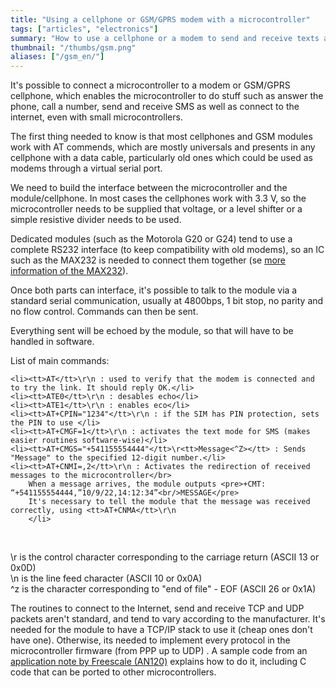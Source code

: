 ```yaml
---
title: "Using a cellphone or GSM/GPRS modem with a microcontroller"
tags: ["articles", "electronics"]
summary: "How to use a cellphone or a modem to send and receive texts and SMS using a microcontroller."
thumbnail: "/thumbs/gsm.png"
aliases: ["/gsm_en/"]
---
```


<p>It's possible to connect a microcontroller to a modem or GSM/GPRS cellphone, which enables the microcontroller to do stuff such as answer the phone, call a number, send and receive SMS as well as connect to the internet, even with small microcontrollers.
<p>The first thing needed to know is that most cellphones and GSM modules work with AT commends, which are mostly universals and presents in any cellphone with a data cable, particularly old ones which could be used as modems through a virtual serial port.
<p>We need to build the interface between the microcontroller and the module/cellphone. In most cases the cellphones work with 3.3 V, so the microcontroller needs to be supplied that voltage, or a level shifter or a simple resistive divider needs to be used.
<p>Dedicated modules (such as the Motorola G20 or G24) tend to use a complete RS232 interface (to keep compatibility with old modems), so an IC such as the MAX232 is needed to connect them together (se <a href="/rs232ttl_en/">more information of the MAX232</a>).
<p>Once both parts can interface, it's possible to talk to the module via a standard serial communication, usually at 4800bps, 1 bit stop, no parity and no flow control. Commands can then be sent.
<p>Everything sent will be echoed by the module, so that will have to be handled in software.
<p>List of main commands:

	<li><tt>AT</tt>\r\n : used to verify that the modem is connected and to try the link. It should reply OK.</li>
	<li><tt>ATE0</tt>\r\n : desables echo</li>
	<li><tt>ATE1</tt>\r\n : enables eco</li>
	<li><tt>AT+CPIN="1234"</tt>\r\n : if the SIM has PIN protection, sets the PIN to use </li>
	<li><tt>AT+CMGF=1</tt>\r\n : activates the text mode for SMS (makes easier routines software-wise)</li>
	<li><tt>AT+CMGS="+541155554444"</tt>\r<tt>Message<^Z></tt> : Sends "Message" to the specified 12-digit number.</li>
	<li><tt>AT+CNMI=,2</tt>\r\n : Activates the redirection of received messages to the microcontroller</br>
		When a message arrives, the module outputs <pre>+CMT: “+541155554444,”10/9/22,14:12:34”<br/>MESSAGE</pre>
		It's necessary to tell the module that the message was received correctly, using <tt>AT+CNMA</tt>\r\n
		</li>
<br/>
<p>\r is the control character corresponding to the carriage return (ASCII 13 or 0x0D)<br/> \n is the line feed character (ASCII 10 or 0x0A)<br/> ^z is the character corresponding to "end of file" - EOF (ASCII 26 or 0x1A)
<p>The routines to connect to the Internet, send and receive TCP and UDP packets aren't standard, and tend to vary according to the manufacturer. It's needed for the module to have a TCP/IP stack to use it (cheap ones don't have one). Otherwise, its needed to implement every protocol in the microcontroller firmware (from PPP up to UDP) . A sample code from an <a href="http://cache.freescale.com/files/microcontrollers/doc/app_note/AN2120.pdf">application note by Freescale (AN120)</a> explains how to do it, including C code that can be ported to other microcontrollers.
